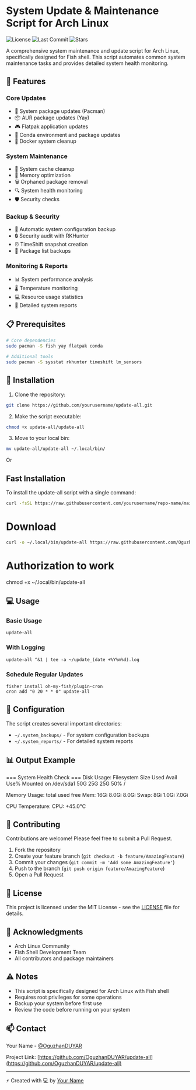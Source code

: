 
# System Update & Maintenance Script for Arch Linux

![License](https://img.shields.io/github/license/OguzhanDUYAR/update-all)
![Last Commit](https://img.shields.io/github/last-commit/OguzhanDUYAR/update-all)
![Stars](https://img.shields.io/github/stars/OguzhanDUYAR/update-all)

A comprehensive system maintenance and update script for Arch Linux, specifically designed for Fish shell. This script automates common system maintenance tasks and provides detailed system health monitoring.

## 🚀 Features

### Core Updates
- 🔄 System package updates (Pacman)
- 📦 AUR package updates (Yay)
- 🎮 Flatpak application updates
- 🐍 Conda environment and package updates
- 🐋 Docker system cleanup

### System Maintenance
- 🧹 System cache cleanup
- 💾 Memory optimization
- 🗑️ Orphaned package removal
- 🔍 System health monitoring
- 🛡️ Security checks

### Backup & Security
- 💽 Automatic system configuration backup
- 🔒 Security audit with RKHunter
- ⏰ TimeShift snapshot creation
- 📜 Package list backups

### Monitoring & Reports
- 📊 System performance analysis
- 🌡️ Temperature monitoring
- 💻 Resource usage statistics
- 📝 Detailed system reports

## 📋 Prerequisites

```bash
# Core dependencies
sudo pacman -S fish yay flatpak conda

# Additional tools
sudo pacman -S sysstat rkhunter timeshift lm_sensors
```

## 🔧 Installation

1. Clone the repository:
```bash
git clone https://github.com/yourusername/update-all.git
```

2. Make the script executable:
```bash
chmod +x update-all/update-all
```

3. Move to your local bin:
```bash
mv update-all/update-all ~/.local/bin/
```
Or

## Fast Installation

To install the update-all script with a single command:

```bash
curl -fsSL https://raw.githubusercontent.com/yourusername/repo-name/main/install.sh | bash
```
# Download
```bash
curl -o ~/.local/bin/update-all https://raw.githubusercontent.com/OguzhanDUYAR/arch-update/main/update-all
```
# Authorization to work
chmod +x ~/.local/bin/update-all

## 💻 Usage

### Basic Usage
```fish
update-all
```

### With Logging
```fish
update-all ^&1 | tee -a ~/update_(date +%Y%m%d).log
```

### Schedule Regular Updates
```fish
fisher install oh-my-fish/plugin-cron
cron add "0 20 * * 0" update-all
```

## 📝 Configuration

The script creates several important directories:
- `~/.system_backups/` - For system configuration backups
- `~/.system_reports/` - For detailed system reports

## 📊 Output Example


=== System Health Check ===
Disk Usage:
Filesystem      Size  Used Avail Use% Mounted on
/dev/sda1       50G   25G   25G  50% /

Memory Usage:
              total        used        free
Mem:           16Gi       8.0Gi       8.0Gi
Swap:          8Gi        1.0Gi       7.0Gi

CPU Temperature:
CPU: +45.0°C


## 🤝 Contributing

Contributions are welcome! Please feel free to submit a Pull Request.

1. Fork the repository
2. Create your feature branch (`git checkout -b feature/AmazingFeature`)
3. Commit your changes (`git commit -m 'Add some AmazingFeature'`)
4. Push to the branch (`git push origin feature/AmazingFeature`)
5. Open a Pull Request

## 📜 License

This project is licensed under the MIT License - see the [LICENSE](LICENSE) file for details.

## 🙏 Acknowledgments

- Arch Linux Community
- Fish Shell Development Team
- All contributors and package maintainers

## ⚠️ Notes

- This script is specifically designed for Arch Linux with Fish shell
- Requires root privileges for some operations
- Backup your system before first use
- Review the code before running on your system

## 📫 Contact

Your Name - [@OguzhanDUYAR](https://twitter.com/yourusername)

Project Link: [https://github.com/OguzhanDUYAR/update-all](https://github.com/OguzhanDUYAR/update-all)

---

⚡ Created with 💻 by [Your Name](https://github.com/OguzhanDUYAR)
